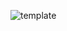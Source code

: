 ![template](https://raw.githubusercontent.com/ShriIraCatalog/resources-two/refs/heads/master/2025/04/20/20250420173335.png)
